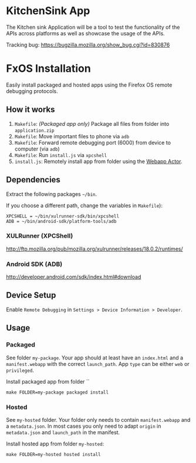 # KitchenSink App

The Kitchen sink Application will be a tool to test the functionality of the 
APIs across platforms as well as showcase the usage of the APIs. 

Tracking bug: https://bugzilla.mozilla.org/show_bug.cgi?id=830876 

# FxOS Installation

Easily install packaged and hosted apps using the Firefox OS remote debugging protocols.

## How it works

1. `Makefile`: *(Packaged app only)* Package all files from folder into `application.zip`
2. `Makefile`: Move important files to phone via `adb`
3. `Makefile`: Forward remote debugging port (6000) from device to computer (via `adb`)
4. `Makefile`: Run `install.js` via `xpcshell`
5. `install.js`: Remotely install app from folder using the [Webapp Actor](http://mxr.mozilla.org/mozilla-central/source/b2g/chrome/content/dbg-webapps-actors.js).

## Dependencies

Extract the following packages `~/bin`.

If you choose a different path, change the variables in `Makefile`):

	XPCSHELL = ~/bin/xulrunner-sdk/bin/xpcshell
	ADB = ~/bin/android-sdk/platform-tools/adb

### XULRunner (XPCShell)

http://ftp.mozilla.org/pub/mozilla.org/xulrunner/releases/18.0.2/runtimes/

### Android SDK (ADB)

http://developer.android.com/sdk/index.html#download

## Device Setup

Enable `Remote Debugging` in `Settings > Device Information > Developer`.

## Usage

### Packaged

See folder `my-package`. Your app should at least have an `index.html` and a `manifest.webapp` with the correct `launch_path`. App `type` can be either `web` or `privileged`.

Install packaged app from folder ``

	make FOLDER=my-package packaged install

### Hosted

See `my-hosted` folder. Your folder only needs to contain `manifest.webapp` and a `metadata.json`. In most cases you only need to adapt `origin` in `metadata.json` and `launch_path` in the manifest.

Install hosted app from folder `my-hosted`:

	make FOLDER=my-hosted hosted install

